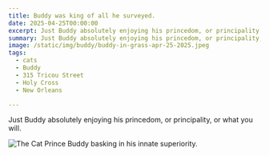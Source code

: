```yaml
---
title: Buddy was king of all he surveyed.
date: 2025-04-25T00:00:00
excerpt: Just Buddy absolutely enjoying his princedom, or principality, or what you will.
summary: Just Buddy absolutely enjoying his princedom, or principality, or what you will.
image: /static/img/buddy/buddy-in-grass-apr-25-2025.jpeg
tags:
  - cats
  - Buddy
  - 315 Tricou Street
  - Holy Cross
  - New Orleans

---
```


Just Buddy absolutely enjoying his princedom, or principality, or what you will.

![The Cat Prince Buddy basking in his innate superiority.](/static/img/buddy/buddy-in-grass-apr-25-2025.jpeg)